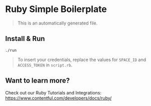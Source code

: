 # Ruby Simple Boilerplate

> This is an automatically generated file.

## Install & Run

```
./run
```

> To insert your credentials, replace the values for `SPACE_ID` and `ACCESS_TOKEN` in `script.rb`.

## Want to learn more?

Check out our Ruby Tutorials and Integrations: https://www.contentful.com/developers/docs/ruby/
